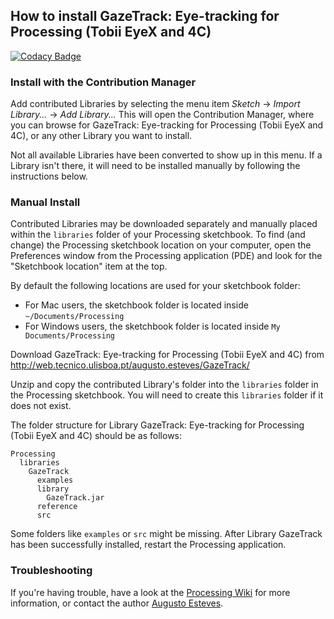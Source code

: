 ## How to install GazeTrack: Eye-tracking for Processing (Tobii EyeX and 4C)

[![Codacy Badge](https://api.codacy.com/project/badge/Grade/262d7e362e1a44c89b2c242c33cacf66)](https://www.codacy.com/app/augustoest/gazetrack?utm_source=github.com&utm_medium=referral&utm_content=AugustoEst/gazetrack&utm_campaign=badger)

### Install with the Contribution Manager

Add contributed Libraries by selecting the menu item _Sketch_ → _Import Library..._ → _Add Library..._ This will open the Contribution Manager, where you can browse for GazeTrack: Eye-tracking for Processing (Tobii EyeX and 4C), or any other Library you want to install.

Not all available Libraries have been converted to show up in this menu. If a Library isn't there, it will need to be installed manually by following the instructions below.

### Manual Install

Contributed Libraries may be downloaded separately and manually placed within the `libraries` folder of your Processing sketchbook. To find (and change) the Processing sketchbook location on your computer, open the Preferences window from the Processing application (PDE) and look for the "Sketchbook location" item at the top.

By default the following locations are used for your sketchbook folder: 
  * For Mac users, the sketchbook folder is located inside `~/Documents/Processing` 
  * For Windows users, the sketchbook folder is located inside `My Documents/Processing`

Download GazeTrack: Eye-tracking for Processing (Tobii EyeX and 4C) from http://web.tecnico.ulisboa.pt/augusto.esteves/GazeTrack/

Unzip and copy the contributed Library's folder into the `libraries` folder in the Processing sketchbook. You will need to create this `libraries` folder if it does not exist.

The folder structure for Library GazeTrack: Eye-tracking for Processing (Tobii EyeX and 4C) should be as follows:

```
Processing
  libraries
    GazeTrack
      examples
      library
        GazeTrack.jar
      reference
      src
```
             
Some folders like `examples` or `src` might be missing. After Library GazeTrack has been successfully installed, restart the Processing application.

### Troubleshooting

If you're having trouble, have a look at the [Processing Wiki](https://github.com/processing/processing/wiki/How-to-Install-a-Contributed-Library) for more information, or contact the author [Augusto Esteves](http://web.tecnico.ulisboa.pt/augusto.esteves/).